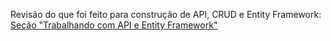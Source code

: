 Revisão do que foi feito para construção de API, CRUD e Entity Framework:  
[Seção "Trabalhando com API e Entity Framework"](https://web.dio.me/course/entity-framework-e-crud/learning/9553e72e-ac19-4c69-ac3e-2ec445ba7fa3?back=/track/formacao-dotnet-developer&tab=undefined&moduleId=undefined)